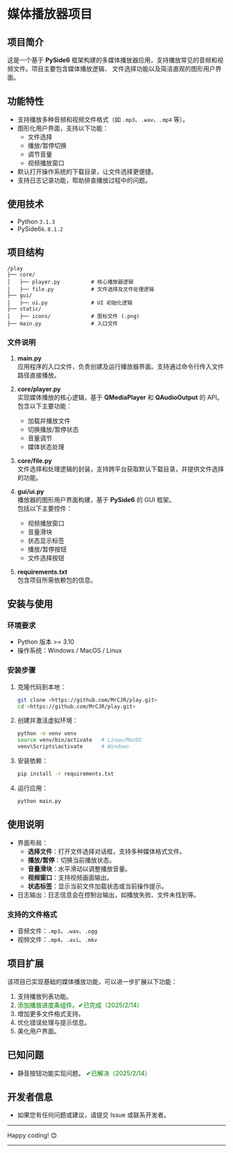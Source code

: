 # 媒体播放器项目
## 项目简介
这是一个基于 **PySide6** 框架构建的多媒体播放器应用，支持播放常见的音频和视频文件。项目主要包含媒体播放逻辑、
文件选择功能以及简洁直观的图形用户界面。
## 功能特性
- 支持播放多种音频和视频文件格式（如 `.mp3`、`.wav`、`.mp4` 等）。
- 图形化用户界面，支持以下功能：
  - 文件选择
  - 播放/暂停切换
  - 调节音量
  - 视频播放窗口
- 默认打开操作系统的下载目录，让文件选择更便捷。
- 支持日志记录功能，帮助排查播放过程中的问题。

## 使用技术
- Python `3.1.3`
- PySide6`6.8.1.2`

## 项目结构
   ```
   /play
   ├── core/
   │   ├── player.py          # 核心播放器逻辑
   │   ├── file.py            # 文件选择及文件处理逻辑
   ├── gui/
   │   ├── ui.py              # UI 初始化逻辑
   ├── static/
   │   ├── icons/             # 图标文件 (.png)
   ├── main.py                # 入口文件
   ```

### 文件说明
1. **main.py**  
   应用程序的入口文件，负责创建及运行播放器界面。支持通过命令行传入文件路径直接播放。

2. **core/player.py**  
   实现媒体播放的核心逻辑，基于 **QMediaPlayer** 和 **QAudioOutput** 的 API。  
   包含以下主要功能：
   - 加载并播放文件
   - 切换播放/暂停状态
   - 音量调节
   - 媒体状态处理

3. **core/file.py**  
   文件选择和处理逻辑的封装，支持跨平台获取默认下载目录，并提供文件选择的功能。

4. **gui/ui.py**  
   播放器的图形用户界面构建，基于 **PySide6** 的 GUI 框架。  
   包括以下主要控件：
   - 视频播放窗口
   - 音量滑块
   - 状态显示标签
   - 播放/暂停按钮
   - 文件选择按钮

5. **requirements.txt**  
   包含项目所需依赖包的信息。

## 安装与使用
### 环境要求
- Python 版本 >= 3.10
- 操作系统：Windows / MacOS / Linux

### 安装步骤
1. 克隆代码到本地：
   ```bash
   git clone <https://github.com/MrCJR/play.git>
   cd <https://github.com/MrCJR/play.git>
   ```

2. 创建并激活虚拟环境：
   ```bash
   python -m venv venv
   source venv/bin/activate   # Linux/MacOS
   venv\Scripts\activate      # Windows
   ```

3. 安装依赖：
   ```bash
   pip install -r requirements.txt
   ```

4. 运行应用：
   ```bash
   python main.py
   ```

## 使用说明
- 界面布局：
  - **选择文件**：打开文件选择对话框，支持多种媒体格式文件。
  - **播放/暂停**：切换当前播放状态。
  - **音量滑块**：水平滑动以调整播放音量。
  - **视频窗口**：支持视频画面输出。
  - **状态标签**：显示当前文件加载状态或当前操作提示。
- 日志输出：日志信息会在控制台输出，如播放失败、文件未找到等。

### 支持的文件格式
- 音频文件：`.mp3`、`.wav`、`.ogg`
- 视频文件：`.mp4`、`.avi`、`.mkv`

## 项目扩展
该项目已实现基础的媒体播放功能，可以进一步扩展以下功能：
1. 支持播放列表功能。
2. <span style="color: green;">添加播放进度条组件。✔已完成（2025/2/14）</span>
3. 增加更多文件格式支持。
4. 优化错误处理与提示信息。
5. 美化用户界面。

## 已知问题
- 静音按钮功能实现问题。 <span style="color: green;">✔已解决（2025/2/14）</span>

## 开发者信息
- 如果您有任何问题或建议，请提交 Issue 或联系开发者。
---
Happy coding! 😊

---
